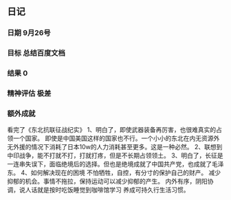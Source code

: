 
## 日记
### 日期 9月26号
### 目标 总结百度文档
### 结果 0 
### 精神评估 极差
### 额外成就 
看完了《东北抗联征战纪实》
1、明白了，即使武器装备再厉害，也很难真实的占领一个国家。
即使是中国美国这样的国家也不行。一个小小的东北在内无资源外无外援的情况下消耗了日本10w的人力消耗甚至更多。这是一种必然。
2、联想到中印战争，能不打就不打，打就打疼，但是不长期占领领土。
3、明白了，长征是一连串失误下，面临绝境后的选择。但也是绝境成就了中国共产党，也成就了毛泽东。
4、如何解决现在的困境
    不怕牺牲，自控，有分寸的保护自己的财产。
    减少抑郁的机会。事情不拖拉，保持运动可以减少抑郁的产生。
    内外有序，阴阳协调，说人话就是按时吃饭睡觉到咖啡馆学习
    养成可持久行生活习惯。








